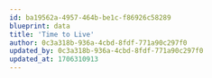 ```yaml
---
id: ba19562a-4957-464b-be1c-f86926c58289
blueprint: data
title: 'Time to Live'
author: 0c3a318b-936a-4cbd-8fdf-771a90c297f0
updated_by: 0c3a318b-936a-4cbd-8fdf-771a90c297f0
updated_at: 1706310913
---
```

